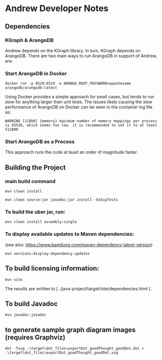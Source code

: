 # Andrew Developer Notes

## Dependencies

### KGraph & ArangoDB

Andrew depends on the KGraph library.  In turn, KGraph depends on ArangoDB.  There are
two main ways to run ArangoDB in support of Andrew, are:

### Start ArangoDB in Docker

	docker run -p 8529:8529 -e ARANGO_ROOT_PASSWORD=openSesame arangodb/arangodb:latest


Using Docker provides a simple approach for small cases, but tends to run slow for anything
larger than unit tests.  The issues likely causing the slow performance of ArangoDB on
Docker can be seen in the container log file as:


	WARNING [118b0] {memory} maximum number of memory mappings per process is 65530, which seems too low. it is recommended to set it to at least 512000


### Start ArangoDB as a Process

This approach runs the code at least an order of magnitude faster.


## Building the Project

### main build command

	mvn clean install
	
	mvn clean source:jar javadoc:jar install -DskipTests

### To build the uber jar, run:

	mvn clean install assembly:single

### To display available updates to Maven dependencies:
 (see also: https://www.baeldung.com/maven-dependency-latest-version)
 
	mvn versions:display-dependency-updates
	
## To build licensing information:

	mvn site


The results are written to [ ./java-project/target/site/dependencies.html ].



## To build Javadoc
	mvn javadoc:javadoc
	
## to generate sample graph diagram images (requires Graphviz)
	dot -Tsvg .\target\dot_files\exportDot_goodThought_goodDot.dot > .\target\dot_files\exportDot_goodThought_goodDot.svg

